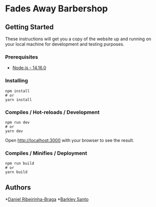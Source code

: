 # Fades Away Barbershop

## Getting Started

These instructions will get you a copy of the website up and running on your local machine for development and testing purposes.

### Prerequisites

* [Node.js - 14.16.0](https://nodejs.org/en/)

### Installing

```shell
npm install
# or
yarn install
```

### Compiles / Hot-reloads / Development

```shell
npm run dev
# or
yarn dev
```

Open [http://localhost:3000](http://localhost:3000) with your browser to see the result.

### Compiles / Minifies / Deployment

```shell
npm run build
# or
yarn build
```

## Authors

*[Daniel Ribeirinha-Braga](https://github.com/DBragz)
*[Barkley Santo](https://github.com/barksanto)